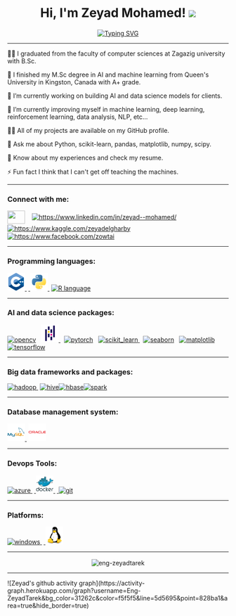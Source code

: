 <h1 align="center">
Hi, I'm Zeyad Mohamed!
  <img src="https://media.giphy.com/media/hvRJCLFzcasrR4ia7z/giphy.gif" width="30"></h1>

<center>
<p align="center">
  <a align="center" style="text-align : center;" href="https://git.io/typing-svg"><img align="center" src="https://readme-typing-svg.demolab.com?font=Fira+Code&weight=600&duration=2000&pause=1000&color=F74726&width=435&lines=Are+you+looking+for+a+AI+engineer?;or+a+data+scientist+expert?;please, contact+with+me." alt="Typing SVG" /></a>
</p>
</center>

<hr>

🧑‍🎓 I graduated from the faculty of computer sciences at Zagazig university with B.Sc.

📖 I finished my M.Sc degree in AI and machine learning from Queen's University in Kingston, Canada with A+ grade.

🔭 I’m currently working on building AI and data science models for clients.

🌱 I’m currently improving myself in machine learning, deep learning, reinforcement learning, data analysis, NLP, etc...

👨‍💻 All of my projects are available on my GitHub profile.

💬 Ask me about Python, scikit-learn, pandas, matplotlib, numpy, scipy.

📄 Know about my experiences and check my resume.

⚡ Fun fact I think that I can't get off teaching the machines.
<hr>
<h3 align="left">Connect with me:</h3>
<p align="left">
<a href="mailto:zeyadt600@gmail.com" target="blank"><img align="center" src="https://upload.wikimedia.org/wikipedia/commons/7/7e/Gmail_icon_%282020%29.svg" height="30" width="40"/></a>&nbsp;&nbsp;&nbsp;
<a href="https://linkedin.com/in/https://www.linkedin.com/in/zeyad--mohamed/" target="blank"><img align="center" src="https://raw.githubusercontent.com/rahuldkjain/github-profile-readme-generator/master/src/images/icons/Social/linked-in-alt.svg" alt="https://www.linkedin.com/in/zeyad--mohamed/" height="30" width="40" /></a>
<a href="https://kaggle.com/https://www.kaggle.com/zeyadelgharby" target="blank"><img align="center" src="https://raw.githubusercontent.com/rahuldkjain/github-profile-readme-generator/master/src/images/icons/Social/kaggle.svg" alt="https://www.kaggle.com/zeyadelgharby" height="30" width="40" /></a>
<a href="https://fb.com/https://www.facebook.com/zowtai" target="blank"><img align="center" src="https://raw.githubusercontent.com/rahuldkjain/github-profile-readme-generator/master/src/images/icons/Social/facebook.svg" alt="https://www.facebook.com/zowtai" height="30" width="40" /></a>
</p>
<hr>
<h3 align "left">Programming languages:</h3>
<p>
 <a href="https://www.w3schools.com/cpp/" target="blank" rel="noreferrer"> <img src="https://raw.githubusercontent.com/devicons/devicon/master/icons/cplusplus/cplusplus-original.svg" alt="cplusplus" width="40" height="40"/> </a>&nbsp;<a href="https://www.python.org" target="blank" rel="noreferrer"> <img src="https://raw.githubusercontent.com/devicons/devicon/master/icons/python/python-original.svg" alt="python" width="40" height="40"/> </a>&nbsp;<a href="https://www.r-project.org" target="blank" rel="noreferrer"><img src="https://cdn.jsdelivr.net/gh/devicons/devicon/icons/rstudio/rstudio-original.svg" alt="R language" width="40" height="40"/></a></p>
<hr>
<p>
<h3 align "left">AI and data science packages:</h3>
<a href="https://opencv.org/" target="blank" rel="noreferrer"><img src="https://www.vectorlogo.zone/logos/opencv/opencv-icon.svg" alt="opencv" width="40" height="40"/></a> &nbsp; <a href="https://pandas.pydata.org/" target="_blank" rel="noreferrer"> <img src="https://raw.githubusercontent.com/devicons/devicon/2ae2a900d2f041da66e950e4d48052658d850630/icons/pandas/pandas-original.svg" alt="pandas" width="40" height="40"/> </a> &nbsp; <a href="https://pytorch.org/" target="blank" rel="noreferrer"> <img src="https://www.vectorlogo.zone/logos/pytorch/pytorch-icon.svg" alt="pytorch" width="40" height="40"/></a> &nbsp; <a href="https://scikit-learn.org/" target="blank" rel="noreferrer"> <img src="https://upload.wikimedia.org/wikipedia/commons/0/05/Scikit_learn_logo_small.svg" alt="scikit_learn" width="40" height="40"/> </a> &nbsp; <a href="https://seaborn.pydata.org/" target="blank" rel="noreferrer"><img src="https://seaborn.pydata.org/_images/logo-mark-lightbg.svg" alt="seaborn" width="40" height="40"/></a> &nbsp; <a href="https://matplotlib.org" target="blank" rel="noreferrer"><img alt="matplotlib" src="https://upload.wikimedia.org/wikipedia/commons/8/84/Matplotlib_icon.svg" width="40" height="40"></a> &nbsp; <a href="https://www.tensorflow.org" target="blank" rel="noreferrer"><img src="https://www.vectorlogo.zone/logos/tensorflow/tensorflow-icon.svg" alt="tensorflow" width="40" height="40"/></a></p>
<hr>
<h3 align="left">Big data frameworks and packages:</h3>
<p>
<a href="https://hadoop.apache.org/" target="blank" rel="noreferrer"><img src="https://www.vectorlogo.zone/logos/apache_hadoop/apache_hadoop-icon.svg" alt="hadoop" width="40" height="40"/> </a>&nbsp;<a href="https://hive.apache.org/" target="blank" rel="noreferrer"><img src="https://www.vectorlogo.zone/logos/apache_hive/apache_hive-icon.svg" alt="hive" width="40" height="40"/></a><a href="https://hbase.apache.org/"><img src="https://cdn.cdnlogo.com/logos/h/32/hbase.svg" alt="hbase" width="40" height="40></a>&nbsp;<a href="https://spark.apache.org/" target="blank" rel="noreferrer"><img src="https://upload.wikimedia.org/wikipedia/commons/f/f3/Apache_Spark_logo.svg" alt="spark" width="40" height="40"/></a>
</p>
<hr>
<h3 align="left">Database management system:</h3>
<p>
<a href="https://www.mysql.com/" target="_blank" rel="noreferrer"><img src="https://raw.githubusercontent.com/devicons/devicon/master/icons/mysql/mysql-original-wordmark.svg" alt="mysql" width="40" height="40"/> </a>&nbsp;<a href="https://www.oracle.com/" target="_blank" rel="noreferrer"><img src="https://raw.githubusercontent.com/devicons/devicon/master/icons/oracle/oracle-original.svg" alt="oracle" width="40" height="40"/></a>
</p>
<hr>
<h3 align="left">Devops Tools:</h3>
<p align="left"> <a href="https://azure.microsoft.com/en-in/" target="blank" rel="noreferrer"> <img src="https://www.vectorlogo.zone/logos/microsoft_azure/microsoft_azure-icon.svg" alt="azure" width="40" height="40"/> </a>&nbsp;<a href="https://www.docker.com/" target="_blank" rel="noreferrer"> <img src="https://raw.githubusercontent.com/devicons/devicon/master/icons/docker/docker-original-wordmark.svg" alt="docker" width="40" height="40"/> </a>&nbsp;<a href="https://git-scm.com/" target="blank" rel="noreferrer"> <img src="https://www.vectorlogo.zone/logos/git-scm/git-scm-icon.svg" alt="git" width="40" height="40"/> </a>
<hr>
<h3 align="left">Platforms:</h3>
<p align="left"><a href="https://www.microsoft.com/en-us/software-download/windows10" target="blank" rel="noreferrer"> <img src="https://upload.wikimedia.org/wikipedia/commons/5/5f/Windows_logo_-_2012.svg" alt="windows" width="40" height="40"/> </a>&nbsp;<a href="https://www.linux.org/" target="blank" rel="noreferrer"> <img src="https://raw.githubusercontent.com/devicons/devicon/master/icons/linux/linux-original.svg" alt="linux" width="40" height="40"/> </a>
<hr>
<center><img align="center" src="https://github-readme-stats.vercel.app/api/top-langs?username=eng-zeyadtarek&show_icons=true&theme=dark&locale=en&layout=compact" alt="eng-zeyadtarek" /></center>
<hr>
![Zeyad's github activity graph](https://activity-graph.herokuapp.com/graph?username=Eng-ZeyadTarek&bg_color=31262c&color=f5f5f5&line=5d5695&point=828ba1&area=true&hide_border=true)
